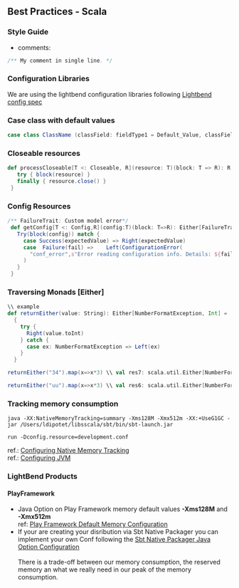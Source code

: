 ## Best Practices - Scala 

### Style Guide 
* comments:
```scala
/** My comment in single line. */
```
### Configuration Libraries 
We are using the lightbend configuration libraries following [Lightbend config spec](https://github.com/lightbend/config/blob/master/HOCON.md)

### Case class with default values 
```scala
case class ClassName (classField: fieldType1 = Default_Value, classField: fieldTypeN = Default_ValueN)
```

### Closeable resources 
 ```scala
 def processCloseable[T <: Closeable, R](resource: T)(block: T => R): R = {
    try { block(resource) }
    finally { resource.close() }
  }
```

### Config Resources 
 ```scala
 /** FailureTrait: Custom model error*/
  def getConfig[T <: Config,R](config:T)(block: T=>R): Either[FailureTrait,R] = {
    Try(block(config)) match {
      case Success(expectedValue) => Right(expectedValue)
      case  Failure(fail) => 	Left(ConfigurationError(
        "conf_error",s"Error reading configuration info. Details: ${fail.getMessage}",fail)
      )
    }
  }
```

### Traversing Monads [Either]

```scala
\\ example 
def returnEither(value: String): Either[NumberFormatException, Int] =
  {
    try {
      Right(value.toInt)
    } catch {
      case ex: NumberFormatException => Left(ex)
    }
  }
```
```scala
returnEither("34").map(x=>x*3) \\ val res7: scala.util.Either[NumberFormatException,Int] = Right(102)

returnEither("uu").map(x=>x*3) \\ val res6: scala.util.Either[NumberFormatException,Int] = Left(java.lang.NumberFormatException: For input string: "uu")
```
### Tracking memory consumption 

```shell
java -XX:NativeMemoryTracking=summary -Xms128M -Xmx512m -XX:+UseG1GC -jar /Users/ldipotet/libsscala/sbt/bin/sbt-launch.jar

run -Dconfig.resource=development.conf
```
ref.: [Configuring Native Memory Tracking](https://www.baeldung.com/native-memory-tracking-in-jvm#nmt)</br>
ref.: [Configuring JVM](https://docs.oracle.com/cd/E15523_01/web.1111/e13814/jvm_tuning.htm#PERFM161) 

### LightBend Products 

#### PlayFramework 

* Java Option on Play Framework memory default values **-Xms128M** and **-Xmx512m** </br>
  ref: [Play Framework Default Memory Configuration](https://github.com/playframework/playframework/blob/master/documentation/manual/working/commonGuide/production/ProductionConfiguration.md#jvm-configuration)
* If your are creating your disribution via Sbt Native Packager you can implement your own Conf following the [Sbt Native Packager Java Option Configuration](https://www.scala-sbt.org/sbt-native-packager/archetypes/java_app/customize.html#via-build-sbt)
</br></br>
There is a trade-off between our memory consumption, the reserved memory an what we really need in our peak of the memory consumption.
